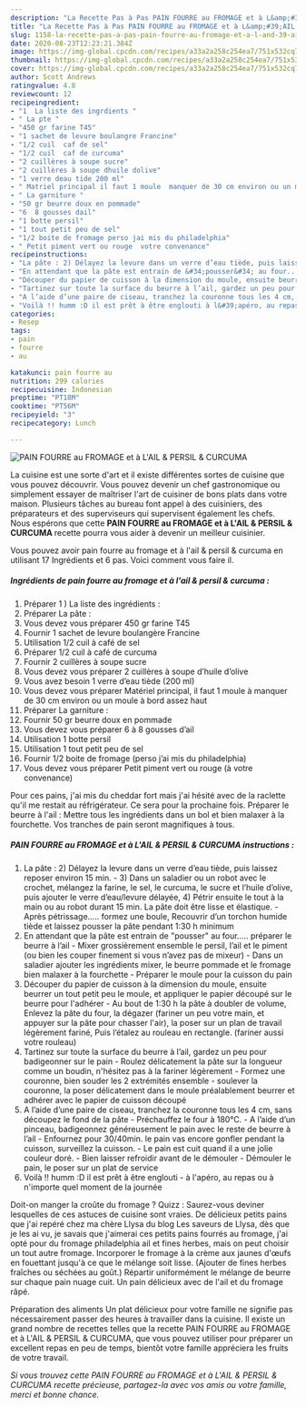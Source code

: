 ```yaml
---
description: "La Recette Pas à Pas PAIN FOURRE au FROMAGE et à L&amp;#39;AIL &amp;amp; PERSIL &amp;amp; CURCUMA"
title: "La Recette Pas à Pas PAIN FOURRE au FROMAGE et à L&amp;#39;AIL &amp;amp; PERSIL &amp;amp; CURCUMA"
slug: 1158-la-recette-pas-a-pas-pain-fourre-au-fromage-et-a-l-and-39-ail-and-amp-persil-and-amp-curcuma
date: 2020-08-23T12:23:21.384Z
image: https://img-global.cpcdn.com/recipes/a33a2a258c254ea7/751x532cq70/pain-fourre-au-fromage-et-a-lail-persil-curcuma-photo-principale-de-la-recette.jpg
thumbnail: https://img-global.cpcdn.com/recipes/a33a2a258c254ea7/751x532cq70/pain-fourre-au-fromage-et-a-lail-persil-curcuma-photo-principale-de-la-recette.jpg
cover: https://img-global.cpcdn.com/recipes/a33a2a258c254ea7/751x532cq70/pain-fourre-au-fromage-et-a-lail-persil-curcuma-photo-principale-de-la-recette.jpg
author: Scott Andrews
ratingvalue: 4.8
reviewcount: 12
recipeingredient:
- "1  La liste des ingrdients "
- " La pte "
- "450 gr farine T45"
- "1 sachet de levure boulangre Francine"
- "1/2 cuil  caf de sel"
- "1/2 cuil  caf de curcuma"
- "2 cuillères à soupe sucre"
- "2 cuillères à soupe dhuile dolive"
- "1 verre deau tide 200 ml"
- " Matriel principal il faut 1 moule  manquer de 30 cm environ ou un moule  bord assez haut"
- " La garniture "
- "50 gr beurre doux en pommade"
- "6  8 gousses dail"
- "1 botte persil"
- "1 tout petit peu de sel"
- "1/2 boite de fromage perso jai mis du philadelphia"
- " Petit piment vert ou rouge  votre convenance"
recipeinstructions:
- "La pâte : 2) Délayez la levure dans un verre d’eau tiède, puis laissez reposer environ 15 min.   3) Dans un saladier ou un robot avec le crochet, mélangez la farine, le sel, le curcuma, le sucre et l’huile d’olive, puis ajouter le verre d’eau/levure délayée, 4) Pétrir ensuite le tout à la main ou au robot durant 15 min. La pâte doit être lisse et élastique. Après pétrissage..... formez une boule, Recouvrir d’un torchon humide tiède et laissez pousser la pâte pendant 1:30 h minimum"
- "En attendant que la pâte est entrain de &#34;pousser&#34; au four..... préparer le beurre à l’ail  Mixer grossièrement ensemble le persil, l’ail et le piment (ou bien les couper finement si vous n’avez pas de mixeur)  Dans un saladier ajouter les ingrédients mixer, le beurre pommade et le fromage bien malaxer à la fourchette Préparer le moule pour la cuisson du pain"
- "Découper du papier de cuisson à la dimension du moule, ensuite beurrer un tout petit peu le moule, et appliquer le papier découpé sur le beurre pour l&#39;adhérer Au bout de 1:30 h la pâte à doubler de volume, Enlevez la pâte du four, la dégazer (fariner un peu votre main, et appuyer sur la pâte pour chasser l&#39;air), la poser sur un plan de travail légèrement fariné, Puis l’étalez au rouleau en rectangle. (fariner aussi votre rouleau)"
- "Tartinez sur toute la surface du beurre à l’ail, gardez un peu pour badigeonner sur le pain Roulez délicatement la pâte sur la longueur comme un boudin, n&#39;hésitez pas à la fariner légèrement Formez une couronne, bien souder les 2 extrémités ensemble soulever la couronne, la poser délicatement dans le moule préalablement beurrer et adhérer avec le papier de cuisson découpé"
- "A l’aide d’une paire de ciseau, tranchez la couronne tous les 4 cm, sans découpez le fond de la pâte Préchauffez le four à 180°C. A l’aide d’un pinceau, badigeonnez généreusement le pain avec le reste de beurre à l’ail Enfournez pour 30/40min. le pain vas encore gonfler pendant la cuisson, surveillez la cuisson. Le pain est cuit quand il a une jolie couleur doré. Bien laisser refroidir avant de le démouler Démouler le pain, le poser sur un plat de service"
- "Voilà !! humm :D il est prêt à être englouti à l&#39;apéro, au repas ou à n&#39;importe quel moment de la journée"
categories:
- Resep
tags:
- pain
- fourre
- au

katakunci: pain fourre au 
nutrition: 299 calories
recipecuisine: Indonesian
preptime: "PT18M"
cooktime: "PT56M"
recipeyield: "3"
recipecategory: Lunch

---
```



![PAIN FOURRE au FROMAGE et à L&#39;AIL &amp; PERSIL &amp; CURCUMA](https://img-global.cpcdn.com/recipes/a33a2a258c254ea7/751x532cq70/pain-fourre-au-fromage-et-a-lail-persil-curcuma-photo-principale-de-la-recette.jpg)

La cuisine est une sorte d'art et il existe différentes sortes de cuisine que vous pouvez découvrir. Vous pouvez devenir un chef gastronomique ou simplement essayer de maîtriser l'art de cuisiner de bons plats dans votre maison. Plusieurs tâches au bureau font appel à des cuisiniers, des préparateurs et des superviseurs qui supervisent également les chefs. Nous espérons que cette <strong> PAIN FOURRE au FROMAGE et à L&#39;AIL &amp; PERSIL &amp; CURCUMA </strong> recette pourra vous aider à devenir un meilleur cuisinier.

<!--inarticleads1-->

Vous pouvez avoir pain fourre au fromage et à l&#39;ail &amp; persil &amp; curcuma en utilisant 17 Ingrédients et 6 pas. Voici comment vous faire il.

##### Ingrédients de pain fourre au fromage et à l&#39;ail &amp; persil &amp; curcuma :

1. Préparer 1 ) La liste des ingrédients :
1. Préparer  La pâte :
1. Vous devez vous préparer 450 gr farine T45
1. Fournir 1 sachet de levure boulangère Francine
1. Utilisation 1/2 cuil à café de sel
1. Préparer 1/2 cuil à café de curcuma
1. Fournir 2 cuillères à soupe sucre
1. Vous devez vous préparer 2 cuillères à soupe d’huile d’olive
1. Vous avez besoin 1 verre d’eau tiède (200 ml)
1. Vous devez vous préparer  Matériel principal, il faut 1 moule à manquer de 30 cm environ ou un moule à bord assez haut
1. Préparer  La garniture :
1. Fournir 50 gr beurre doux en pommade
1. Vous devez vous préparer 6 à 8 gousses d’ail
1. Utilisation 1 botte persil
1. Utilisation 1 tout petit peu de sel
1. Fournir 1/2 boite de fromage (perso j’ai mis du philadelphia)
1. Vous devez vous préparer  Petit piment vert ou rouge (à votre convenance)


Pour ces pains, j&#39;ai mis du cheddar fort mais j&#39;ai hésité avec de la raclette qu&#39;il me restait au réfrigérateur. Ce sera pour la prochaine fois. Préparer le beurre à l&#39;ail : Mettre tous les ingrédients dans un bol et bien malaxer à la fourchette. Vos tranches de pain seront magnifiques à tous. 

<!--inarticleads2-->

##### PAIN FOURRE au FROMAGE et à L&#39;AIL &amp; PERSIL &amp; CURCUMA instructions :

1. La pâte : 2) Délayez la levure dans un verre d’eau tiède, puis laissez reposer environ 15 min.  -  3) Dans un saladier ou un robot avec le crochet, mélangez la farine, le sel, le curcuma, le sucre et l’huile d’olive, puis ajouter le verre d’eau/levure délayée, 4) Pétrir ensuite le tout à la main ou au robot durant 15 min. La pâte doit être lisse et élastique. - Après pétrissage..... formez une boule, Recouvrir d’un torchon humide tiède et laissez pousser la pâte pendant 1:30 h minimum
1. En attendant que la pâte est entrain de &#34;pousser&#34; au four..... préparer le beurre à l’ail  - Mixer grossièrement ensemble le persil, l’ail et le piment (ou bien les couper finement si vous n’avez pas de mixeur)  - Dans un saladier ajouter les ingrédients mixer, le beurre pommade et le fromage bien malaxer à la fourchette - Préparer le moule pour la cuisson du pain
1. Découper du papier de cuisson à la dimension du moule, ensuite beurrer un tout petit peu le moule, et appliquer le papier découpé sur le beurre pour l&#39;adhérer - Au bout de 1:30 h la pâte à doubler de volume, Enlevez la pâte du four, la dégazer (fariner un peu votre main, et appuyer sur la pâte pour chasser l&#39;air), la poser sur un plan de travail légèrement fariné, Puis l’étalez au rouleau en rectangle. (fariner aussi votre rouleau)
1. Tartinez sur toute la surface du beurre à l’ail, gardez un peu pour badigeonner sur le pain - Roulez délicatement la pâte sur la longueur comme un boudin, n&#39;hésitez pas à la fariner légèrement - Formez une couronne, bien souder les 2 extrémités ensemble - soulever la couronne, la poser délicatement dans le moule préalablement beurrer et adhérer avec le papier de cuisson découpé
1. A l’aide d’une paire de ciseau, tranchez la couronne tous les 4 cm, sans découpez le fond de la pâte - Préchauffez le four à 180°C. - A l’aide d’un pinceau, badigeonnez généreusement le pain avec le reste de beurre à l’ail - Enfournez pour 30/40min. le pain vas encore gonfler pendant la cuisson, surveillez la cuisson. - Le pain est cuit quand il a une jolie couleur doré. - Bien laisser refroidir avant de le démouler - Démouler le pain, le poser sur un plat de service
1. Voilà !! humm :D il est prêt à être englouti - à l&#39;apéro, au repas ou à n&#39;importe quel moment de la journée


Doit-on manger la croûte du fromage ? Quizz : Saurez-vous deviner lesquelles de ces astuces de cuisine sont vraies. De délicieux petits pains que j&#39;ai repéré chez ma chère Llysa du blog Les saveurs de Llysa, dès que je les ai vu, je savais que j&#39;aimerai ces petits pains fourrés au fromage, j&#39;ai opté pour du fromage philadelphia ail et fines herbes, mais on peut choisir un tout autre fromage. Incorporer le fromage à la crème aux jaunes d&#39;œufs en fouettant jusqu&#39;à ce que le mélange soit lisse. (Ajouter de fines herbes fraîches ou séchées au goût.) Répartir uniformément le mélange de beurre sur chaque pain nuage cuit. Un pain délicieux avec de l&#39;ail et du fromage râpé. 

<!--inarticleads1-->

<p>
Préparation des aliments Un plat délicieux pour votre famille ne signifie pas nécessairement passer des heures à travailler dans la cuisine. Il existe un grand nombre de recettes telles que la recette PAIN FOURRE au FROMAGE et à L&#39;AIL &amp; PERSIL &amp; CURCUMA, que vous pouvez utiliser pour préparer un excellent repas en peu de temps, bientôt votre famille appréciera les fruits de votre travail.
</p>

<p>
<i>Si vous trouvez cette PAIN FOURRE au FROMAGE et à L&#39;AIL &amp; PERSIL &amp; CURCUMA recette précieuse, partagez-la avec vos amis ou votre famille, merci et bonne chance.</i>
</p>
